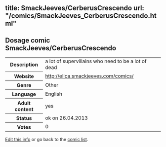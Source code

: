 title: SmackJeeves/CerberusCrescendo
url: "/comics/SmackJeeves_CerberusCrescendo.html"
---
Dosage comic SmackJeeves/CerberusCrescendo
-----------------------------------------

<p id="msg"></p>
<script type="text/javascript">
if (window.location.search === '?edit_info_mail=sent_ok') {
  var elem = document.getElementById("msg");
  elem.innerHTML = 'Edited information sucessfully sent.';
  elem.className = 'ok';
}
</script>
<table class="comicinfo">
<tr>
<th>Description</th><td>a lot of supervillains who need to be a lot of dead</td>
</tr>
<tr>
<th>Website</th><td><a href="http://elica.smackjeeves.com/comics/">http://elica.smackjeeves.com/comics/</a></td>
</tr>
<tr>
<th>Genre</th><td>Other</td>
</tr>
<tr>
<th>Language</th><td>English</td>
</tr>
<tr>
<th>Adult content</th><td>yes</td>
</tr>
<tr>
<th>Status</th><td>ok on 26.04.2013</td>
</tr>
<tr>
<th>Votes</th><td>0</td>
</tr>
</table>

[Edit this info](SmackJeeves_CerberusCrescendo_edit.html) or go back to the [comic list](../comic-index.html).
